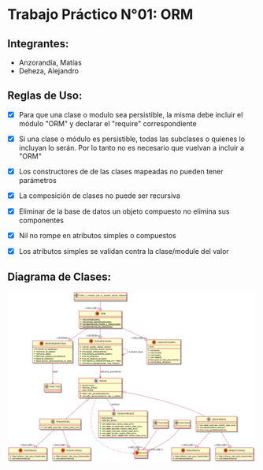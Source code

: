 # Trabajo Práctico N°01: ORM

## Integrantes:
* Anzorandía, Matías
* Deheza, Alejandro

## Reglas de Uso: 
- [X] Para que una clase o modulo sea persistible, la misma debe incluir el módulo "ORM" y declarar el "require" correspondiente
- [X] Si una clase o módulo es persistible, todas las subclases o quienes lo incluyan lo serán. Por lo tanto no es necesario que vuelvan a incluir a "ORM"
- [X] Los constructores de de las clases mapeadas no pueden tener parámetros
- [X] La composición de clases no puede ser recursiva
- [X] Eliminar de la base de datos un objeto compuesto no elimina sus componentes
- [X] Nil no rompe en atributos simples o compuestos
- [X] Los atributos simples se validan contra la clase/module del valor


## Diagrama de Clases:

<p align="center"> 
<img src="diagramas/tadp1.png">
</p>